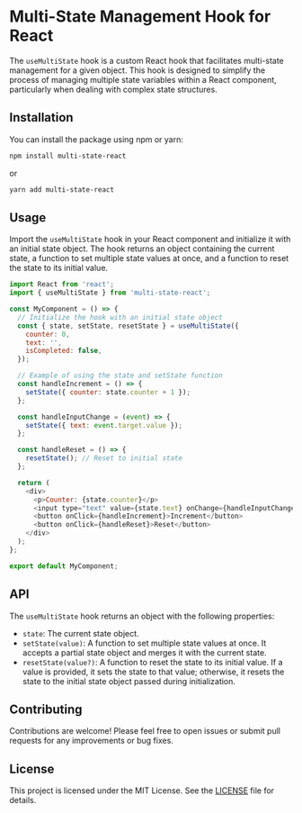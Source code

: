 # Multi-State Management Hook for React

The `useMultiState` hook is a custom React hook that facilitates multi-state management for a given object. This hook is designed to simplify the process of managing multiple state variables within a React component, particularly when dealing with complex state structures.

## Installation

You can install the package using npm or yarn:

```bash
npm install multi-state-react
```

or

```bash
yarn add multi-state-react
```

## Usage

Import the `useMultiState` hook in your React component and initialize it with an initial state object. The hook returns an object containing the current state, a function to set multiple state values at once, and a function to reset the state to its initial value.

```javascript
import React from 'react';
import { useMultiState } from 'multi-state-react';

const MyComponent = () => {
  // Initialize the hook with an initial state object
  const { state, setState, resetState } = useMultiState({
    counter: 0,
    text: '',
    isCompleted: false,
  });

  // Example of using the state and setState function
  const handleIncrement = () => {
    setState({ counter: state.counter + 1 });
  };

  const handleInputChange = (event) => {
    setState({ text: event.target.value });
  };

  const handleReset = () => {
    resetState(); // Reset to initial state
  };

  return (
    <div>
      <p>Counter: {state.counter}</p>
      <input type="text" value={state.text} onChange={handleInputChange} />
      <button onClick={handleIncrement}>Increment</button>
      <button onClick={handleReset}>Reset</button>
    </div>
  );
};

export default MyComponent;
```

## API

The `useMultiState` hook returns an object with the following properties:

- `state`: The current state object.
- `setState(value)`: A function to set multiple state values at once. It accepts a partial state object and merges it with the current state.
- `resetState(value?)`: A function to reset the state to its initial value. If a value is provided, it sets the state to that value; otherwise, it resets the state to the initial state object passed during initialization.

## Contributing

Contributions are welcome! Please feel free to open issues or submit pull requests for any improvements or bug fixes.

## License

This project is licensed under the MIT License. See the [LICENSE](https://github.com/haroonrashid2210/multi-state-react/blob/main/LICENSE) file for details.